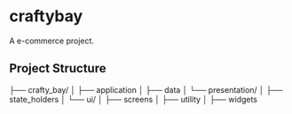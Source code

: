 # craftybay

A e-commerce project.

## Project Structure

├── crafty_bay/
│   ├── application
│   ├── data
│   └── presentation/
│       ├── state_holders
│       └── ui/
│           ├── screens
│           ├── utility
│           ├── widgets

